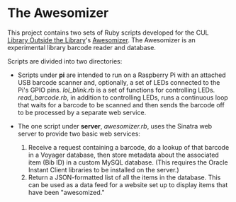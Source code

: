 # The Awesomizer
This project contains two sets of Ruby scripts developed for the CUL [Library Outside the Library](http://labs.library.cornell.edu)'s [Awesomizer](http://awesome.library.cornell.edu). The Awesomizer is an experimental library barcode reader and database.

Scripts are divided into two directories:

- Scripts under **pi** are intended to run on a Raspberry Pi with an attached USB barcode scanner and, optionally, a set of LEDs connected to the Pi's GPIO pins. *lol_blink.rb* is a set of functions for controlling LEDs. *read_barcode.rb*, in addition to controlling LEDs, runs a continuous loop that waits for a barcode to be scanned and then sends the barcode off to be processed by a separate web service.

- The one script under **server**, *awesomizer.rb*, uses the Sinatra web server to provide two basic web services:
	1. Receive a request containing a barcode, do a lookup of that barcode in a Voyager database, then store metadata about the associated item (Bib ID) in a custom MySQL database. (This requires the Oracle Instant Client libraries to be installed on the server.)
	2. Return a JSON-formatted list of all the items in the database. This can be used as a data feed for a website set up to display items that have been "awesomized."
